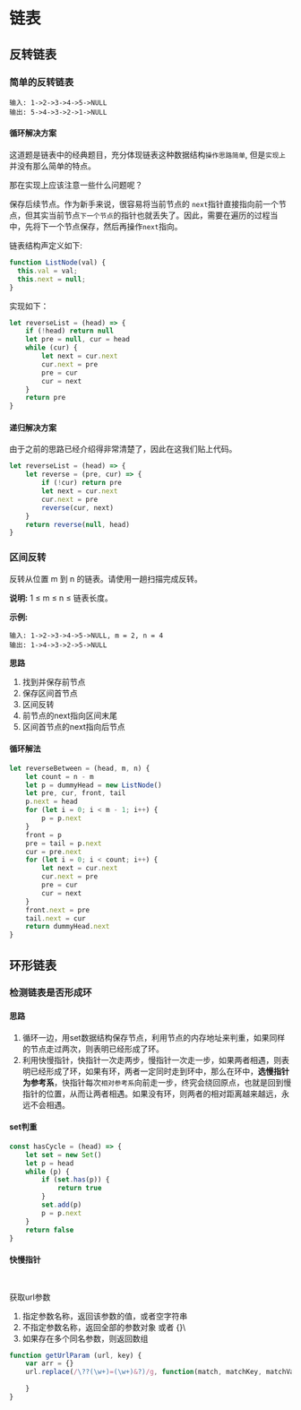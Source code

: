 # 链表

## 反转链表

### 简单的反转链表

```text
输入: 1->2->3->4->5->NULL
输出: 5->4->3->2->1->NULL
```



#### 循环解决方案

这道题是链表中的经典题目，充分体现链表这种数据结构`操作思路简单`, 但是`实现上`并没有那么简单的特点。

那在实现上应该注意一些什么问题呢？

保存后续节点。作为新手来说，很容易将当前节点的 `next`指针直接指向前一个节点，但其实当前节点`下一个节点`的指针也就丢失了。因此，需要在遍历的过程当中，先将下一个节点保存，然后再操作`next`指向。

链表结构声定义如下:

```js
function ListNode(val) {
  this.val = val;
  this.next = null;
}
```

实现如下：

```javascript
let reverseList = (head) => {
    if (!head) return null
    let pre = null, cur = head
    while (cur) {
        let next = cur.next
        cur.next = pre
        pre = cur
        cur = next
    }
    return pre
}
```



#### 递归解决方案

由于之前的思路已经介绍得非常清楚了，因此在这我们贴上代码。

```javascript
let reverseList = (head) => {
    let reverse = (pre, cur) => {
        if (!cur) return pre
        let next = cur.next
        cur.next = pre
        reverse(cur, next)
    }
    return reverse(null, head)
}
```



### 区间反转

反转从位置 m 到 n 的链表。请使用一趟扫描完成反转。

**说明:** 1 ≤ m ≤ n ≤ 链表长度。

**示例:**

```text
输入: 1->2->3->4->5->NULL, m = 2, n = 4
输出: 1->4->3->2->5->NULL
```

**思路**

1. 找到并保存前节点
2. 保存区间首节点
3. 区间反转
4. 前节点的next指向区间末尾
5. 区间首节点的next指向后节点



#### 循环解法

```javascript
let reverseBetween = (head, m, n) {
    let count = n - m
    let p = dummyHead = new ListNode()
    let pre, cur, front, tail
    p.next = head
    for (let i = 0; i < m - 1; i++) {
        p = p.next
    }
    front = p
    pre = tail = p.next
    cur = pre.next
    for (let i = 0; i < count; i++) {
        let next = cur.next
        cur.next = pre
        pre = cur
        cur = next
    }
    front.next = pre
    tail.next = cur
    return dummyHead.next
}
```



## 环形链表



### 检测链表是否形成环



#### 思路

1. 循环一边，用set数据结构保存节点，利用节点的内存地址来判重，如果同样的节点走过两次，则表明已经形成了环。
2. 利用快慢指针，快指针一次走两步，慢指针一次走一步，如果两者相遇，则表明已经形成了环，如果有环，两者一定同时走到环中，那么在环中，**选慢指针为参考系**，快指针每次`相对参考系`向前走一步，终究会绕回原点，也就是回到慢指针的位置，从而让两者相遇。如果没有环，则两者的相对距离越来越远，永远不会相遇。



#### set判重

```javascript
const hasCycle = (head) => {
    let set = new Set()
    let p = head
    while (p) {
        if (set.has(p)) {
            return true
        }
        set.add(p)
        p = p.next
    }
    return false
}
```





#### 快慢指针

```javascript



```



获取url参数

1. 指定参数名称，返回该参数的值，或者空字符串
2. 不指定参数名称，返回全部的参数对象 或者 {}\
3. 如果存在多个同名参数，则返回数组

```javascript
function getUrlParam (url, key) {
    var arr = {}
    url.replace(/\??(\w+)=(\w+)&?)/g, function(match, matchKey, matchValue) {
        
    }
}
```



